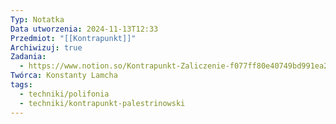 ```yaml
---
Typ: Notatka
Data utworzenia: 2024-11-13T12:33
Przedmiot: "[[Kontrapunkt]]"
Archiwizuj: true
Zadania:
  - https://www.notion.so/Kontrapunkt-Zaliczenie-f077ff80e40749bd991ea23df12498b8?pvs=21
Twórca: Konstanty Lamcha
tags:
  - techniki/polifonia
  - techniki/kontrapunkt-palestrinowski
---
```

